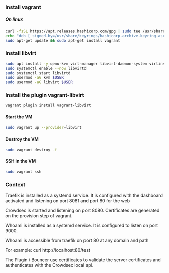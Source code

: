 ### Install vagrant

##### On linux

```bash
curl -fsSL https://apt.releases.hashicorp.com/gpg | sudo tee /usr/share/keyrings/hashicorp-archive-keyring.asc
echo "deb [ signed-by=/usr/share/keyrings/hashicorp-archive-keyring.asc ] https://apt.releases.hashicorp.com $(lsb_release -cs) main" | sudo tee /etc/apt/sources.list.d/hashicorp.list
sudo apt-get update && sudo apt-get install vagrant
```

### Install libvirt

```bash
sudo apt install -y qemu-kvm virt-manager libvirt-daemon-system virtinst libvirt-clients bridge-utils
sudo systemctl enable --now libvirtd
sudo systemctl start libvirtd
sudo usermod -aG kvm $USER
sudo usermod -aG libvirt $USER
```

### Install the plugin vagrant-libvirt

```bash
vagrant plugin install vagrant-libvirt
```

#### Start the VM

```bash
sudo vagrant up --provider=libvirt
```

#### Destroy the VM

```bash
sudo vagrant destroy -f
```

#### SSH in the VM

```bash
sudo vagrant ssh
```

### Context

Traefik is installed as a systemd service.
It is configured with the dashboard activated and listening on port 8081 and port 80 for the web

Crowdsec is started and listening on port 8080.
Certificates are generated on the provision step of vagrant.

Whoami is installed as a systemd service.
It is configured to listen on port 9000.

Whoami is accessible from traefik on port 80 at any domain and path

For example: curl http://localhost:80/test

The Plugin / Bouncer use certificates to validate the server certificates and authenticates with the Crowdsec local api.